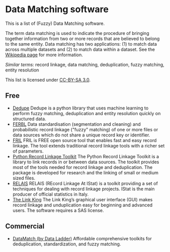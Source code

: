 # Data Matching software

This is a list of (Fuzzy) Data Matching software. 

The term data matching is used to indicate the procedure of bringing together information from two or more records that are believed to belong to the same entity. Data matching has two applications: (1) to match data across multiple datasets and (2) to match data within a dataset. See the [Wikipedia page](https://en.wikipedia.org/wiki/Record_linkage) for more information. 

*Similar terms:* record linkage, data matching, deduplication, fuzzy matching, entity resolution

This list is licensed under [CC-BY-SA 3.0](http://creativecommons.org/licenses/by-sa/3.0/).

## Free

- [Dedupe](https://github.com/dedupeio/dedupe) Dedupe is a python library that uses machine learning to perform fuzzy matching, deduplication and entity resolution quickly on structured data.
- [FERBL](https://sourceforge.net/projects/febrl/) Data standardisation (segmentation and cleaning) and probabilistic record linkage ("fuzzy" matching) of one or more files or data sources which do not share a unique record key or identifier.
- [FRIL](http://fril.sourceforge.net/) FRIL is FREE open source tool that enables fast and easy record linkage. The tool extends traditional record linkage tools with a richer set of parameters.
- [Python Record Linkage Toolkit](https://github.com/J535D165/recordlinkage) The Python Record Linkage Toolkit is a library to link records in or between data sources. The toolkit provides most of the tools needed for record linkage and deduplication. The package is developed for research and the linking of small or medium sized files.
- [RELAIS](http://www.istat.it/en/tools/methods-and-it-tools/processing-tools/relais) RELAIS (REcord Linkage At IStat) is a toolkit providing a set of techniques for dealing with record linkage projects. IStat is the main producer of official statistics in Italy. 
- [The Link King](http://www.the-link-king.com/) The Link King’s graphical user interface (GUI) makes record linkage and unduplication easy for beginning and advanced users. The software requires a SAS license.


## Commercial 

- [DataMatch (by Data Ladder)](https://dataladder.com/data-matching-software/) Affordable comprehensive toolkits for deduplication, standardization, and fuzzy matching. 

 
